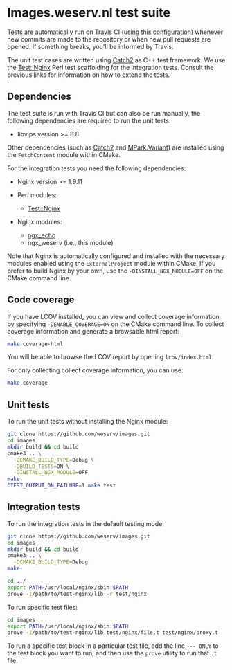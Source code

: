 # Images.weserv.nl test suite

Tests are automatically run on Travis CI (using 
[this configuration](../.travis.yml)) whenever new commits are made to the 
repository or when new pull requests are opened. If something breaks, you'll 
be informed by Travis.

The unit test cases are written using 
[Catch2](https://github.com/catchorg/Catch2) as C++ test framework. We use the 
[Test::Nginx](https://metacpan.org/pod/Test::Nginx::Socket) Perl test 
scaffolding for the integration tests. Consult the previous links for
information on how to extend the tests.

## Dependencies
The test suite is run with Travis CI but can also be run manually, the 
following dependencies are required to run the unit tests:

* libvips version >= 8.8

Other dependencies (such as [Catch2](https://github.com/catchorg/Catch2) and 
[MPark.Variant](https://github.com/mpark/variant)) are installed using the 
`FetchContent` module within CMake.

For the integration tests you need the following dependencies:

* Nginx version >= 1.9.11

* Perl modules:
    * [Test::Nginx](https://metacpan.org/pod/Test::Nginx::Socket)

* Nginx modules:
    * [ngx_echo](https://github.com/openresty/echo-nginx-module)
    * ngx_weserv (i.e., this module)

Note that Nginx is automatically configured and installed with the necessary 
modules enabled using the `ExternalProject` module within CMake. If you prefer 
to build Nginx by your own, use the `-DINSTALL_NGX_MODULE=OFF` on the CMake 
command line.

## Code coverage
If you have LCOV installed, you can view and collect coverage information,
by specifying `-DENABLE_COVERAGE=ON` on the CMake command line. To collect 
coverage information and generate a browsable html report:
```bash
make coverage-html
```

You will be able to browse the LCOV report by opening `lcov/index.html`. 

For only collecting collect coverage information, you can use:
```bash
make coverage
```

## Unit tests

To run the unit tests without installing the Nginx module:

```bash
git clone https://github.com/weserv/images.git
cd images
mkdir build && cd build
cmake3 .. \
  -DCMAKE_BUILD_TYPE=Debug \
  -DBUILD_TESTS=ON \
  -DINSTALL_NGX_MODULE=OFF
make
CTEST_OUTPUT_ON_FAILURE=1 make test
```

## Integration tests

To run the integration tests in the default testing mode:

```bash
git clone https://github.com/weserv/images.git
cd images
mkdir build && cd build
cmake3 .. \
  -DCMAKE_BUILD_TYPE=Debug
make

cd ../
export PATH=/usr/local/nginx/sbin:$PATH
prove -I/path/to/test-nginx/lib -r test/nginx
```

To run specific test files:
```bash
cd images
export PATH=/usr/local/nginx/sbin:$PATH
prove -I/path/to/test-nginx/lib test/nginx/file.t test/nginx/proxy.t
```

To run a specific test block in a particular test file, add the line 
`--- ONLY` to the test block you want to run, and then use the `prove` 
utility to run that `.t` file.
